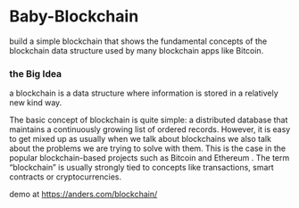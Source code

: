 # Baby-Blockchain

build a simple blockchain that shows the fundamental concepts of the blockchain data structure 
used by many blockchain apps like Bitcoin.

### the Big Idea

a blockchain is a data structure where information is stored in a relatively new kind way.

The basic concept of blockchain is quite simple: a distributed database that maintains a continuously growing list of 
ordered records. However, it is easy to get mixed up as usually when we talk about blockchains we also talk about the 
problems we are trying to solve with them. This is the case in the popular blockchain-based projects such as 
Bitcoin and Ethereum . 
The term “blockchain” is usually strongly tied to concepts like transactions, smart contracts or cryptocurrencies.

demo at https://anders.com/blockchain/
